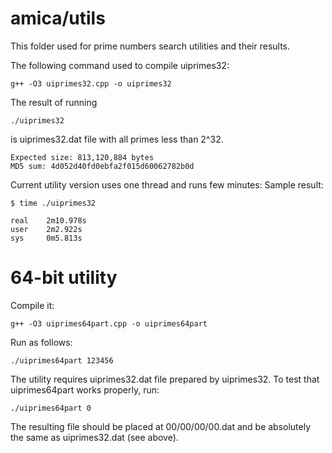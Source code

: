 # amica/utils
This folder used for prime numbers search utilities and their results.

The following command used to compile uiprimes32:

    g++ -O3 uiprimes32.cpp -o uiprimes32

The result of running

    ./uiprimes32

is uiprimes32.dat file with all primes less than 2^32.

    Expected size: 813,120,884 bytes
    MD5 sum: 4d052d40fd0ebfa2f015d60062782b0d

Current utility version uses one thread and runs few minutes:
Sample result:

    $ time ./uiprimes32

    real    2m10.978s
    user    2m2.922s
    sys     0m5.813s

64-bit utility
==============

Compile it:

    g++ -O3 uiprimes64part.cpp -o uiprimes64part

Run as follows:

    ./uiprimes64part 123456

The utility requires uiprimes32.dat file prepared by uiprimes32.
To test that uiprimes64part works properly, run:

    ./uiprimes64part 0
    
The resulting file should be placed at 00/00/00/00.dat and be absolutely the same as uiprimes32.dat (see above).
